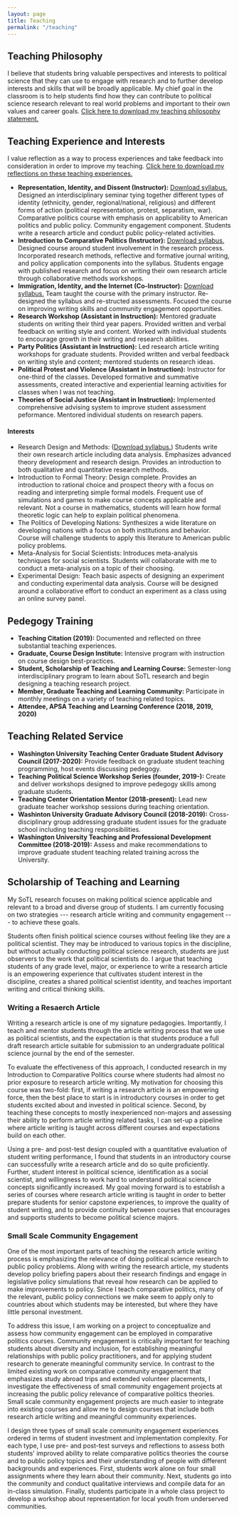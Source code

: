 ```yaml
---
layout: page
title: Teaching
permalink: "/teaching"
---
```


## Teaching Philosophy
I believe that students bring valuable perspectives and interests to political science that they can use to engage with research and to further develop interests and skills that will be broadly applicable. My chief goal in the classroom is to help students find how they can contribute to political science research relevant to real world problems and important to their own values and career goals. [Click here to download my teaching philosophy statement.](/files/OBrochta_TPS.pdf)

## Teaching Experience and Interests
I value reflection as a way to process experiences and take feedback into consideration in order to improve my teaching. [Click here to download my reflections on these teaching experiences.](/files/OBrochtaTeachingReflections.pdf)

* **Representation, Identity, and Dissent (Instructor):** [Download syllabus.](/files/RepresentationIdentityDissent.pdf) Designed an interdisciplinary seminar tying together different types of identity (ethnicity, gender, regional/national, religious) and different forms of action (political representation, protest, separatism, war). Comparative politics course with emphasis on applicability to American politics and public policy. Community engagement component. Students write a research article and conduct public policy-related activities.
* **Introduction to Comparative Politics (Instructor):** [Download syllabus.](/files/IntroComparative.pdf) Designed course around student involvement in the research process. Incorporated research methods, reflective and formative journal writing, and policy application components into the syllabus. Students engage with published research and focus on writing their own research article through collaborative methods workshops.
* **Immigration, Identity, and the Internet (Co-Instructor):** [Download syllabus.](/files/ImmigrationIdentityInternet.pdf) Team taught the course with the primary instructor. Re-designed the syllabus and re-structed assessments. Focused the course on improving writing skills and community engagement opportunities.
* **Research Workshop (Assistant in Instruction):** Mentored graduate students on writing their third year papers. Provided written and verbal feedback on writing style and content. Worked with individual students to encourage growth in their writing and research abilities.
* **Party Politics (Assistant in Instruction):** Led research article writing workshops for graduate students. Provided written and verbal feedback on writing style and content; mentored students on research ideas.
* **Political Protest and Violence (Assistant in Instruction):** Instructor for one-third of the classes. Developed formative and summative assessments, created interactive and experiential learning activities for classes when I was not teaching.
* **Theories of Social Justice (Assistant in Instruction):** Implemented comprehensive advising system to improve student assessment peformance. Mentored individual students on research papers.

#### Interests
* Research Design and Methods: ([Download syllabus.](/files/ResearchMethods.pdf)) Students write their own research article including data analysis. Emphasizes advanced theory development and research design. Provides an introduction to both qualitative and quantitative research methods.
* Introduction to Formal Theory: Design complete. Provides an introduction to rational choice and prospect theory with a focus on reading and interpreting simple formal models. Frequent use of simulations and games to make course concepts applicable and relevant. Not a course in mathematics, students will learn how formal theoretic logic can help to explain political phenomena. 
* The Politics of Developing Nations: Synthesizes a wide literature on developing nations with a focus on both institutions and behavior. Course will challenge students to apply this literature to American public policy problems.
* Meta-Analysis for Social Scientists: Introduces meta-analysis techniques for social scientists. Students will collaborate with me to conduct a meta-analysis on a topic of their choosing.
* Experimental Design: Teach basic aspects of designing an experiment and conducting experimental data analysis. Course will be designed around a collaborative effort to conduct an experiment as a class using an online survey panel.



## Pedegogy Training
* **Teaching Citation (2019):** Documented and reflected on three substantial teaching experiences.
* **Graduate, Course Design Institute:** Intensive program with instruction on course design best-practices.
* **Student, Scholarship of Teaching and Learning Course:** Semester-long interdisciplinary program to learn about SoTL research and begin designing a teaching research project.
* **Member, Graduate Teaching and Learning Community:** Participate in monthly meetings on a variety of teaching related topics.
* **Attendee, APSA Teaching and Learning Conference (2018, 2019, 2020)**

## Teaching Related Service
* **Washington University Teaching Center Graduate Student Advisory Council (2017-2020):** Provide feedback on graduate student teaching programming, host events discussing pedegogy.
* **Teaching Political Science Workshop Series (founder, 2019-):** Create and deliver workshops designed to improve pedegogy skills among graduate students.
* **Teaching Center Orientation Mentor (2018-present):** Lead new graduate teacher workshop sessions during teaching orientation.
* **Washinton University Graduate Advisory Council (2018-2019):** Cross-disciplinary group addressing graduate student issues for the graduate school including teaching responsibilities.
* **Washington University Teaching and Professional Development Committee (2018-2019):** Assess and make recommendations to improve graduate student teaching related training across the University.



## Scholarship of Teaching and Learning
My SoTL research focuses on making political science applicable and relevant to a broad and diverse group of students. I am currently focusing on two strategies --- research article writing and community engagement --- to achieve these goals.

Students often finish political science courses without feeling like they are a political scientist. They may be introduced to various topics in the discipline, but without actually conducting political science research, students are just observers to the work that political scientists do. I argue that teaching students of any grade level, major, or experience to write a research article is an empowering experience that cultivates student interest in the discipline, creates a shared political scientist identity, and teaches important writing and critical thinking skills.

### Writing a Resaerch Article
Writing a research article is one of my signature pedagogies. Importantly, I teach and mentor students through the article writing process that we use as political scientists, and the expectation is that students produce a full draft research article suitable for submission to an undergraduate political science journal by the end of the semester.

To evaluate the effectiveness of this approach, I conducted research in my Introduction to Comparative Politics course where students had almost no prior exposure to research article writing. My motivation for choosing this course was two-fold: first, if writing a research article is an empowering force, then the best place to start is in introductory courses in order to get students excited about and invested in political science. Second, by teaching these concepts to mostly inexperienced non-majors and assessing their ability to perform article writing related tasks, I can set-up a pipeline where article writing is taught across different courses and expectations build on each other.

Using a pre- and post-test design coupled with a quantitative evaluation of student writing performance, I found that students in an introductory course can successfully write a research article and do so quite proficiently. Further, student interest in political science, identification as a social scientist, and willingness to work hard to understand political science concepts significantly increased. My goal moving forward is to establish a series of courses where research article writing is taught in order to better prepare students for senior capstone experiences, to improve the quality of student writing, and to provide continuity between courses that encourages and supports students to become political science majors.


### Small Scale Community Engagement
One of the most important parts of teaching the research article writing process is emphasizing the relevance of doing political science research to public policy problems. Along with writing the research article, my students develop policy briefing papers about their research findings and engage in legislative policy simulations that reveal how research can be applied to make improvements to policy. Since I teach comparative politics, many of the relevant, public policy connections we make seem to apply only to countries about which students may be interested, but where they have little personal investment.

To address this issue, I am working on a project to conceptualize and assess how community engagement can be employed in comparative politics courses. Community engagement is critically important for teaching students about diversity and inclusion, for establishing meaningful relationships with public policy practitioners, and for applying student research to generate meaningful community service.  In contrast to the limited existing work on comparative community engagement that emphasizes study abroad trips and extended volunteer placements, I investigate the effectiveness of small community engagement projects at increasing the public policy relevance of comparative politics theories. Small scale community engagement projects are much easier to integrate into existing courses and allow me to design courses that include both research article writing and meaningful community experiences.

I design three types of small scale community engagement experiences ordered in terms of student investment and implementation complexity. For each type, I use pre- and post-test surveys and reflections to assess both students' improved ability to relate comparative politics theories the course and to public policy topics and their understanding of people with different backgrounds and experiences. First, students work alone on four small assignments where they learn about their community. Next, students go into the community and conduct qualitative interviews and compile data for an in-class simulation. Finally, students participate in a whole class project to develop a workshop about representation for local youth from underserved communities.





